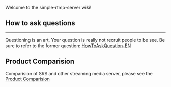 Welcome to the simple-rtmp-server wiki!

## **How to ask questions** 
***



Questioning is an art, Your question is really not recruit people to be see. Be sure to refer to the former question: [HowToAskQuestion-EN](https://github.com/winlinvip/simple-rtmp-server/wiki/HowToAskQuestion-EN)


## **Product Comparision** 
Comparision of SRS and other streaming media server, please see the [Product Comparision](https://github.com/winlinvip/simple-rtmp-server/wiki/Compare-En)